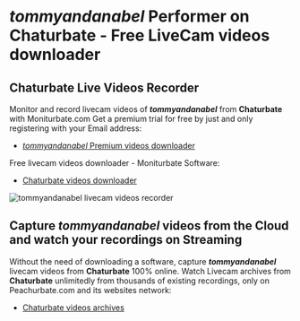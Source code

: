 # _tommyandanabel_ Performer on Chaturbate - Free LiveCam videos downloader

## Chaturbate Live Videos Recorder

Monitor and record livecam videos of **_tommyandanabel_** from **Chaturbate** with Moniturbate.com
Get a premium trial for free by just and only registering with your Email address:
* [_tommyandanabel_ Premium videos downloader](https://moniturbate.com/request-demo-licence-key.html)

Free livecam videos downloader - Moniturbate Software:
* [Chaturbate videos downloader](https://moniturbate.com/moniturbate-download-software.html)

![_tommyandanabel_ livecam videos recorder](https://peachurnet.com/templates/moniturbate-software.png)


## Capture _tommyandanabel_ videos from the Cloud and watch your recordings on Streaming

Without the need of downloading a software, capture **_tommyandanabel_** livecam videos from **Chaturbate** 100% online.
Watch Livecam archives from **Chaturbate** unlimitedly from thousands of existing recordings, only on Peachurbate.com and its websites network:
* [Chaturbate videos archives](https://peachurnet.com/)